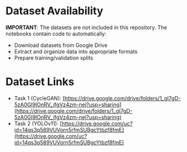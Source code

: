 # Dataset Availability

**IMPORTANT**: The datasets are not included in this repository. The notebooks contain code to automatically:
- Download datasets from Google Drive
- Extract and organize data into appropriate formats
- Prepare training/validation splits

# Dataset Links
- Task 1 (CycleGAN): [https://drive.google.com/drive/folders/1_gI7gD-5zA0Gl9IOnRV_jfgVz4zm-nej?usp=sharing](https://drive.google.com/drive/folders/1_gI7gD-5zA0Gl9IOnRV_jfgVz4zm-nej?usp=sharing)
- Task 2 (YOLOv11): [https://drive.google.com/uc?id=14qs3q589VUVorn5rfmSUBgcYtbzf8fmE](https://drive.google.com/uc?id=14qs3q589VUVorn5rfmSUBgcYtbzf8fmE)
